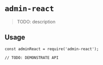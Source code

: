 # `admin-react`

> TODO: description

## Usage

```
const adminReact = require('admin-react');

// TODO: DEMONSTRATE API
```
